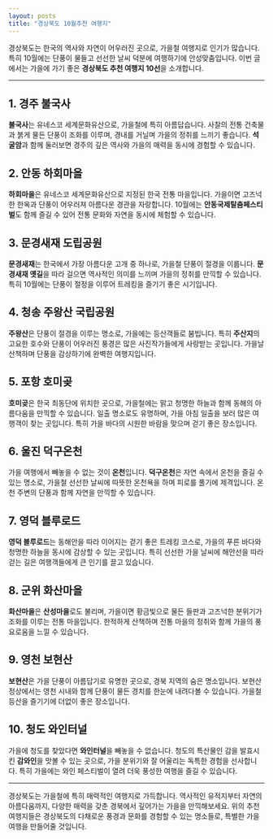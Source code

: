 ```yaml
---
layout: posts
title: "경상북도 10월추천 여행지"
---
```



경상북도는 한국의 역사와 자연이 어우러진 곳으로, 가을철 여행지로 인기가 많습니다. 특히 10월에는 단풍이 물들고 선선한 날씨 덕분에 여행하기에 안성맞춤입니다. 이번 글에서는 가을에 가기 좋은 **경상북도 추천 여행지 10선**을 소개합니다.

---

## 1. 경주 불국사
**불국사**는 유네스코 세계문화유산으로, 가을철에 특히 아름답습니다. 사찰의 전통 건축물과 붉게 물든 단풍이 조화를 이루며, 경내를 거닐며 가을의 정취를 느끼기 좋습니다. **석굴암**과 함께 둘러보면 경주의 깊은 역사와 가을의 매력을 동시에 경험할 수 있습니다.

## 2. 안동 하회마을
**하회마을**은 유네스코 세계문화유산으로 지정된 한국 전통 마을입니다. 가을이면 고즈넉한 한옥과 단풍이 어우러져 아름다운 경관을 자랑합니다. 10월에는 **안동국제탈춤페스티벌**도 함께 즐길 수 있어 전통 문화와 자연을 동시에 체험할 수 있습니다.

## 3. 문경새재 도립공원
**문경새재**는 한국에서 가장 아름다운 고개 중 하나로, 가을철 단풍이 절경을 이룹니다. **문경새재 옛길**을 따라 걸으면 역사적인 의미를 느끼며 가을의 정취를 만끽할 수 있습니다. 특히 10월에는 단풍이 절정을 이루어 트레킹을 즐기기 좋은 시기입니다.

## 4. 청송 주왕산 국립공원
**주왕산**은 단풍이 절경을 이루는 명소로, 가을에는 등산객들로 붐빕니다. 특히 **주산지**의 고요한 호수와 단풍이 어우러진 풍경은 많은 사진작가들에게 사랑받는 곳입니다. 가을날 산책하며 단풍을 감상하기에 완벽한 여행지입니다.

## 5. 포항 호미곶
**호미곶**은 한국 최동단에 위치한 곳으로, 가을철에는 맑고 청명한 하늘과 함께 동해의 아름다움을 만끽할 수 있습니다. 일출 명소로도 유명하며, 가을 아침 일출을 보러 많은 여행객이 찾는 곳입니다. 특히 가을 바다의 시원한 바람을 맞으며 걷기 좋은 장소입니다.

## 6. 울진 덕구온천
가을 여행에서 빼놓을 수 없는 것이 **온천**입니다. **덕구온천**은 자연 속에서 온천을 즐길 수 있는 명소로, 가을철 선선한 날씨에 따뜻한 온천욕을 하며 피로를 풀기에 제격입니다. 온천 주변의 단풍과 함께 자연을 만끽할 수 있습니다.

## 7. 영덕 블루로드
**영덕 블루로드**는 동해안을 따라 이어지는 걷기 좋은 트레킹 코스로, 가을의 푸른 바다와 청명한 하늘을 동시에 감상할 수 있는 곳입니다. 특히 선선한 가을 날씨에 해안선을 따라 걷는 길은 여행객들에게 큰 인기를 끌고 있습니다.

## 8. 군위 화산마을
**화산마을**은 **산성마을**로도 불리며, 가을이면 황금빛으로 물든 들판과 고즈넉한 분위기가 조화를 이루는 전통 마을입니다. 한적하게 산책하며 전통 마을의 정취와 함께 가을의 풍요로움을 느낄 수 있습니다.

## 9. 영천 보현산
**보현산**은 가을 단풍이 아름답기로 유명한 곳으로, 경북 지역의 숨은 명소입니다. 보현산 정상에서는 영천 시내와 함께 단풍이 물든 경치를 한눈에 내려다볼 수 있습니다. 가을철 등산을 즐기기에 더없이 좋은 장소입니다.

## 10. 청도 와인터널
가을에 청도를 찾았다면 **와인터널**을 빼놓을 수 없습니다. 청도의 특산물인 감을 발효시킨 **감와인**을 맛볼 수 있는 곳으로, 가을 분위기와 잘 어울리는 독특한 경험을 선사합니다. 특히 가을에는 와인 페스티벌이 열려 더욱 풍성한 여행을 즐길 수 있습니다.

---

경상북도는 가을철에 특히 매력적인 여행지로 가득합니다. 역사적인 유적지부터 자연의 아름다움까지, 다양한 매력을 갖춘 경북에서 깊어가는 가을을 만끽해보세요. 위의 추천 여행지들은 경상북도의 다채로운 풍경과 문화를 경험할 수 있는 명소들로, 특별한 가을 여행을 만들어줄 것입니다.
